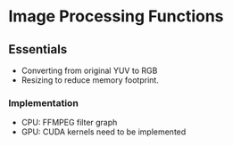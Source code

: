 # Image Processing Functions

## Essentials

- Converting from original YUV to RGB
- Resizing to reduce memory footprint.

### Implementation

- CPU: FFMPEG filter graph
- GPU: CUDA kernels need to be implemented
